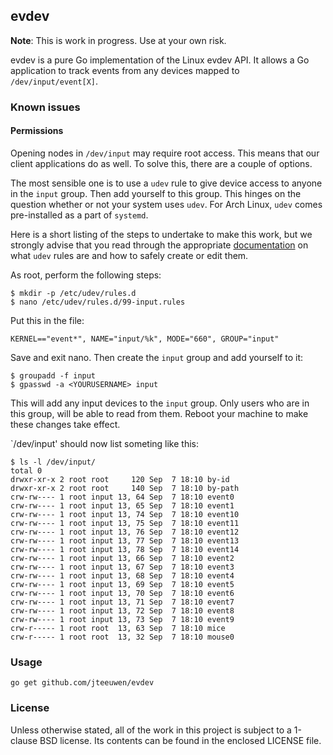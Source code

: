 ## evdev

**Note**: This is work in progress. Use at your own risk.

evdev is a pure Go implementation of the Linux evdev API.
It allows a Go application to track events from any devices
mapped to `/dev/input/event[X]`.


### Known issues

#### Permissions

Opening nodes in `/dev/input` may require root access. This means that
our client applications do as well. To solve this, there are a couple
of options.

The most sensible one is to use a `udev` rule to give device access
to anyone in the `input` group. Then add yourself to this group.
This hinges on the question whether or not your system uses `udev`.
For Arch Linux, `udev` comes pre-installed as a part of `systemd`.

Here is a short listing of the steps to undertake to make this work,
but we strongly advise that you read through the appropriate
[documentation](http://www.reactivated.net/writing_udev_rules.html)
on what `udev` rules are and how to safely create or edit them.

As root, perform the following steps:

	$ mkdir -p /etc/udev/rules.d
	$ nano /etc/udev/rules.d/99-input.rules

Put this in the file:

	KERNEL=="event*", NAME="input/%k", MODE="660", GROUP="input"

Save and exit nano. Then create the `input` group and add yourself to it:

	$ groupadd -f input
	$ gpasswd -a <YOURUSERNAME> input

This will add any input devices to the `input` group. Only users who are in
this group, will be able to read from them. Reboot your machine to make
these changes take effect.

`/dev/input' should now list someting like this:

	$ ls -l /dev/input/
	total 0
	drwxr-xr-x 2 root root     120 Sep  7 18:10 by-id
	drwxr-xr-x 2 root root     140 Sep  7 18:10 by-path
	crw-rw---- 1 root input 13, 64 Sep  7 18:10 event0
	crw-rw---- 1 root input 13, 65 Sep  7 18:10 event1
	crw-rw---- 1 root input 13, 74 Sep  7 18:10 event10
	crw-rw---- 1 root input 13, 75 Sep  7 18:10 event11
	crw-rw---- 1 root input 13, 76 Sep  7 18:10 event12
	crw-rw---- 1 root input 13, 77 Sep  7 18:10 event13
	crw-rw---- 1 root input 13, 78 Sep  7 18:10 event14
	crw-rw---- 1 root input 13, 66 Sep  7 18:10 event2
	crw-rw---- 1 root input 13, 67 Sep  7 18:10 event3
	crw-rw---- 1 root input 13, 68 Sep  7 18:10 event4
	crw-rw---- 1 root input 13, 69 Sep  7 18:10 event5
	crw-rw---- 1 root input 13, 70 Sep  7 18:10 event6
	crw-rw---- 1 root input 13, 71 Sep  7 18:10 event7
	crw-rw---- 1 root input 13, 72 Sep  7 18:10 event8
	crw-rw---- 1 root input 13, 73 Sep  7 18:10 event9
	crw-r----- 1 root root  13, 63 Sep  7 18:10 mice
	crw-r----- 1 root root  13, 32 Sep  7 18:10 mouse0


### Usage

    go get github.com/jteeuwen/evdev


### License

Unless otherwise stated, all of the work in this project is subject to a
1-clause BSD license. Its contents can be found in the enclosed LICENSE file.

